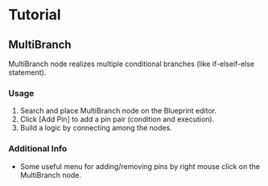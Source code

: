 # Tutorial

## MultiBranch

MultiBranch node realizes multiple conditional branches (like if-elseif-else statement).  

### Usage

1. Search and place MultiBranch node on the Blueprint editor.
2. Click [Add Pin] to add a pin pair (condition and execution).
3. Build a logic by connecting among the nodes.

### Additional Info

* Some useful menu for adding/removing pins by right mouse click on the MultiBranch node.
